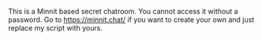 This is a Minnit based secret chatroom. You cannot access it without a password. Go to https://minnit.chat/ if you want to create your own and just replace my script with yours.
